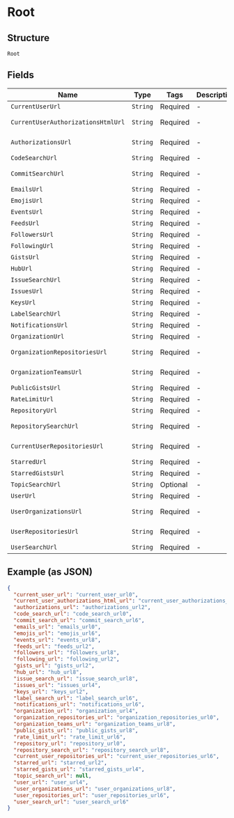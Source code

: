 
# Root

## Structure

`Root`

## Fields

| Name | Type | Tags | Description | Getter | Setter |
|  --- | --- | --- | --- | --- | --- |
| `CurrentUserUrl` | `String` | Required | - | String getCurrentUserUrl() | setCurrentUserUrl(String currentUserUrl) |
| `CurrentUserAuthorizationsHtmlUrl` | `String` | Required | - | String getCurrentUserAuthorizationsHtmlUrl() | setCurrentUserAuthorizationsHtmlUrl(String currentUserAuthorizationsHtmlUrl) |
| `AuthorizationsUrl` | `String` | Required | - | String getAuthorizationsUrl() | setAuthorizationsUrl(String authorizationsUrl) |
| `CodeSearchUrl` | `String` | Required | - | String getCodeSearchUrl() | setCodeSearchUrl(String codeSearchUrl) |
| `CommitSearchUrl` | `String` | Required | - | String getCommitSearchUrl() | setCommitSearchUrl(String commitSearchUrl) |
| `EmailsUrl` | `String` | Required | - | String getEmailsUrl() | setEmailsUrl(String emailsUrl) |
| `EmojisUrl` | `String` | Required | - | String getEmojisUrl() | setEmojisUrl(String emojisUrl) |
| `EventsUrl` | `String` | Required | - | String getEventsUrl() | setEventsUrl(String eventsUrl) |
| `FeedsUrl` | `String` | Required | - | String getFeedsUrl() | setFeedsUrl(String feedsUrl) |
| `FollowersUrl` | `String` | Required | - | String getFollowersUrl() | setFollowersUrl(String followersUrl) |
| `FollowingUrl` | `String` | Required | - | String getFollowingUrl() | setFollowingUrl(String followingUrl) |
| `GistsUrl` | `String` | Required | - | String getGistsUrl() | setGistsUrl(String gistsUrl) |
| `HubUrl` | `String` | Required | - | String getHubUrl() | setHubUrl(String hubUrl) |
| `IssueSearchUrl` | `String` | Required | - | String getIssueSearchUrl() | setIssueSearchUrl(String issueSearchUrl) |
| `IssuesUrl` | `String` | Required | - | String getIssuesUrl() | setIssuesUrl(String issuesUrl) |
| `KeysUrl` | `String` | Required | - | String getKeysUrl() | setKeysUrl(String keysUrl) |
| `LabelSearchUrl` | `String` | Required | - | String getLabelSearchUrl() | setLabelSearchUrl(String labelSearchUrl) |
| `NotificationsUrl` | `String` | Required | - | String getNotificationsUrl() | setNotificationsUrl(String notificationsUrl) |
| `OrganizationUrl` | `String` | Required | - | String getOrganizationUrl() | setOrganizationUrl(String organizationUrl) |
| `OrganizationRepositoriesUrl` | `String` | Required | - | String getOrganizationRepositoriesUrl() | setOrganizationRepositoriesUrl(String organizationRepositoriesUrl) |
| `OrganizationTeamsUrl` | `String` | Required | - | String getOrganizationTeamsUrl() | setOrganizationTeamsUrl(String organizationTeamsUrl) |
| `PublicGistsUrl` | `String` | Required | - | String getPublicGistsUrl() | setPublicGistsUrl(String publicGistsUrl) |
| `RateLimitUrl` | `String` | Required | - | String getRateLimitUrl() | setRateLimitUrl(String rateLimitUrl) |
| `RepositoryUrl` | `String` | Required | - | String getRepositoryUrl() | setRepositoryUrl(String repositoryUrl) |
| `RepositorySearchUrl` | `String` | Required | - | String getRepositorySearchUrl() | setRepositorySearchUrl(String repositorySearchUrl) |
| `CurrentUserRepositoriesUrl` | `String` | Required | - | String getCurrentUserRepositoriesUrl() | setCurrentUserRepositoriesUrl(String currentUserRepositoriesUrl) |
| `StarredUrl` | `String` | Required | - | String getStarredUrl() | setStarredUrl(String starredUrl) |
| `StarredGistsUrl` | `String` | Required | - | String getStarredGistsUrl() | setStarredGistsUrl(String starredGistsUrl) |
| `TopicSearchUrl` | `String` | Optional | - | String getTopicSearchUrl() | setTopicSearchUrl(String topicSearchUrl) |
| `UserUrl` | `String` | Required | - | String getUserUrl() | setUserUrl(String userUrl) |
| `UserOrganizationsUrl` | `String` | Required | - | String getUserOrganizationsUrl() | setUserOrganizationsUrl(String userOrganizationsUrl) |
| `UserRepositoriesUrl` | `String` | Required | - | String getUserRepositoriesUrl() | setUserRepositoriesUrl(String userRepositoriesUrl) |
| `UserSearchUrl` | `String` | Required | - | String getUserSearchUrl() | setUserSearchUrl(String userSearchUrl) |

## Example (as JSON)

```json
{
  "current_user_url": "current_user_url0",
  "current_user_authorizations_html_url": "current_user_authorizations_html_url8",
  "authorizations_url": "authorizations_url2",
  "code_search_url": "code_search_url0",
  "commit_search_url": "commit_search_url6",
  "emails_url": "emails_url0",
  "emojis_url": "emojis_url6",
  "events_url": "events_url8",
  "feeds_url": "feeds_url2",
  "followers_url": "followers_url8",
  "following_url": "following_url2",
  "gists_url": "gists_url2",
  "hub_url": "hub_url8",
  "issue_search_url": "issue_search_url8",
  "issues_url": "issues_url4",
  "keys_url": "keys_url2",
  "label_search_url": "label_search_url6",
  "notifications_url": "notifications_url6",
  "organization_url": "organization_url4",
  "organization_repositories_url": "organization_repositories_url0",
  "organization_teams_url": "organization_teams_url8",
  "public_gists_url": "public_gists_url8",
  "rate_limit_url": "rate_limit_url6",
  "repository_url": "repository_url0",
  "repository_search_url": "repository_search_url8",
  "current_user_repositories_url": "current_user_repositories_url6",
  "starred_url": "starred_url2",
  "starred_gists_url": "starred_gists_url4",
  "topic_search_url": null,
  "user_url": "user_url4",
  "user_organizations_url": "user_organizations_url8",
  "user_repositories_url": "user_repositories_url6",
  "user_search_url": "user_search_url6"
}
```

